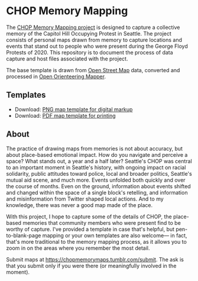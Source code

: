 # CHOP Memory Mapping
The [CHOP Memory Mapping project](https://chopmemorymaps.tumblr.com/) is designed to capture a collective memory of the Capitol Hill Occupying Protest in Seattle. The project consists of personal maps drawn from memory to capture locations and events that stand out to people who were present during the George Floyd Protests of 2020. This repository is to document the process of data capture and host files associated with the project.

The base template is drawn from [Open Street Map](https://www.openstreetmap.org/) data, converted and processed in [Open Orienteering Mapper](https://github.com/OpenOrienteering/mapper).

## Templates
* Download: <a href="https://github.com/Frijol/CHOP-Memory-Mapping/blob/main/templates/map-template.png" download="CHOP map template PNG">PNG map template for digital markup</a>
* Download: <a href="https://github.com/Frijol/CHOP-Memory-Mapping/blob/main/templates/map-template.pdf" download="CHOP map template PDF">PDF map template for printing</a>

## About
The practice of drawing maps from memories is not about accuracy, but about place-based emotional impact. How do you navigate and perceive a space? What stands out, a year and a half later? Seattle's CHOP was central to an important moment in Seattle's history, with ongoing impact on racial solidarity, public attitudes toward police, local and broader politics, Seattle's mutual aid scene, and much more. Events unfolded both quickly and over the course of months. Even on the ground, information about events shifted and changed within the space of a single block's retelling, and information and misinformation from Twitter shaped local actions. And to my knowledge, there was never a good map made of the place.

With this project, I hope to capture some of the details of CHOP, the place-based memories that community members who were present find to be worthy of capture. I've provided a template in case that's helpful, but pen-to-blank-page mapping or your own templates are also welcome— in fact, that's more traditional to the memory mapping process, as it allows you to zoom in on the areas where you remember the most detail.

Submit maps at https://chopmemorymaps.tumblr.com/submit. The ask is that you submit only if you were there (or meaningfully involved in the moment).
